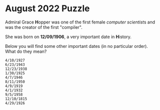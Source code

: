 # August 2022 Puzzle

Admiral Grace **H**opper was one of the first female *computer scientist*s and was the creator of the first "compiler".  		

She was born on **12/09/1906**, a very important date in **H**istory.  		

Below you will find some other important dates (in no particular order).  What do they mean?

```
4/10/1927
6/23/1943
12/23/1938
1/30/1925
4/7/1946
8/11/1950
4/9/1919
4/1/1932
9/5/1958
12/10/1815
4/29/1926
```